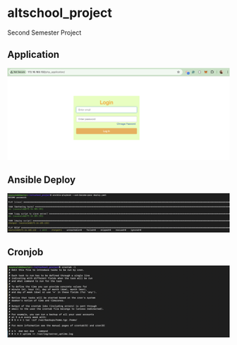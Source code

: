 # altschool_project
Second Semester Project

## Application 
![application picture](assets/application.png)

## Ansible Deploy 
![ansible deploy](assets/ansible.png)

## Cronjob 
![cronjob](assets/cronjob.png)
